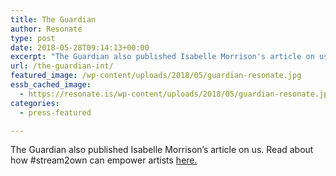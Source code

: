 ```yaml
---
title: The Guardian
author: Resonate
type: post
date: 2018-05-28T09:14:13+00:00
excerpt: "The Guardian also published Isabelle Morrison's article on us. Read about #stream2own can empower artists here."
url: /the-guardian-int/
featured_image: /wp-content/uploads/2018/05/guardian-resonate.jpg
essb_cached_image:
  - https://resonate.is/wp-content/uploads/2018/05/guardian-resonate.jpg
categories:
  - press-featured

---
```

The Guardian also published Isabelle Morrison&#8217;s article on us. Read about how #stream2own can empower artists [here.][1]

 [1]: https://www.theguardian.com/music/2018/may/25/resonate-spotify-music-streaming-service-co-op